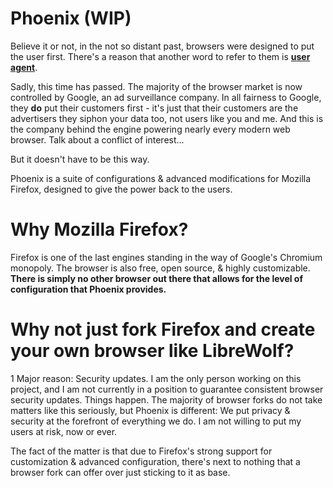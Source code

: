 # Phoenix (WIP)

Believe it or not, in the not so distant past, browsers were designed to put the user first. There's a reason that another word to refer to them is [**user agent**](https://wikipedia.org/wiki/User_agent).

Sadly, this time has passed. The majority of the browser market is now controlled by Google, an ad surveillance company. In all fairness to Google, they **do** put their customers first - it's just that their customers are the advertisers they siphon your data too, not users like you and me. And this is the company behind the engine powering nearly every modern web browser. Talk about a conflict of interest...

But it doesn't have to be this way.

Phoenix is a suite of configurations & advanced modifications for Mozilla Firefox, designed to give the power back to the users. 

# Why Mozilla Firefox?

Firefox is one of the last engines standing in the way of Google's Chromium monopoly. The browser is also free, open source, & highly customizable. **There is simply no other browser out there that allows for the level of configuration that Phoenix provides.**

# Why not just fork Firefox and create your own browser like LibreWolf?

1 Major reason: Security updates. I am the only person working on this project, and I am not currently in a position to guarantee consistent browser security updates. Things happen. The majority of browser forks do not take matters like this seriously, but Phoenix is different: We put privacy & security at the forefront of everything we do. I am not willing to put my users at risk, now or ever.

The fact of the matter is that due to Firefox's strong support for customization & advanced configuration, there's next to nothing that a browser fork can offer over just sticking to it as base.

